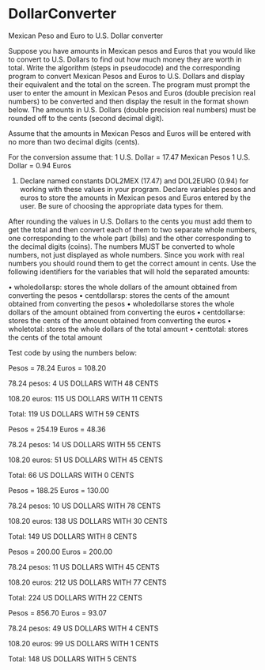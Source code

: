 # DollarConverter
Mexican Peso and Euro to U.S. Dollar converter

Suppose you have amounts in Mexican pesos and Euros that you would like to convert to 
U.S. Dollars to find out how much money they are worth in total. Write the algorithm 
(steps in pseudocode) and the corresponding program to convert Mexican Pesos and Euros to 
U.S. Dollars and display their equivalent and the total on the screen.
The program must prompt the user to enter the amount in Mexican Pesos and Euros (double
precision real numbers) to be converted and then display the result in the format shown 
below. The amounts in U.S. Dollars (double precision real numbers) must be rounded off to 
the cents (second decimal digit).

Assume that the amounts in Mexican Pesos and Euros will be entered with no more than two 
decimal digits (cents).

For the conversion assume that:
1 U.S. Dollar = 17.47 Mexican Pesos
1 U.S. Dollar = 0.94 Euros

1) Declare named constants DOL2MEX (17.47) and DOL2EURO (0.94) for working with these
values in your program. Declare variables pesos and euros to store the amounts in 
Mexican pesos and Euros entered by the user. Be sure of choosing the appropriate 
data types for them.

After rounding the values in U.S. Dollars to the cents you must add them to get the 
total and then convert each of them to two separate whole numbers, one corresponding to 
the whole part (bills) and the other corresponding to the decimal digits (coins). The 
numbers MUST be converted to whole numbers, not just displayed as whole numbers. Since 
you work with real numbers you should round them to get the correct amount in cents. Use 
the following identifiers for the variables that will hold the separated amounts:

• wholedollarsp: stores the whole dollars of the amount obtained from converting the 
pesos
• centdollarsp: stores the cents of the amount obtained from converting the pesos
• wholedollarse stores the whole dollars of the amount obtained from converting the 
euros
• centdollarse: stores the cents of the amount obtained from converting the euros
• wholetotal: stores the whole dollars of the total amount
• centtotal: stores the cents of the total amount

Test code by using the numbers below:

Pesos = 78.24
Euros = 108.20

78.24 pesos:     4 US DOLLARS WITH 48 CENTS

108.20 euros:     115 US DOLLARS WITH 11 CENTS

Total:       119 US DOLLARS WITH 59 CENTS



Pesos = 254.19
Euros = 48.36

78.24 pesos:     14 US DOLLARS WITH 55 CENTS

108.20 euros:     51 US DOLLARS WITH 45 CENTS

Total:       66 US DOLLARS WITH 0 CENTS



Pesos = 188.25
Euros = 130.00

78.24 pesos:     10 US DOLLARS WITH 78 CENTS

108.20 euros:     138 US DOLLARS WITH 30 CENTS

Total:       149 US DOLLARS WITH 8 CENTS


Pesos = 200.00
Euros = 200.00

78.24 pesos:     11 US DOLLARS WITH 45 CENTS

108.20 euros:     212 US DOLLARS WITH 77 CENTS

Total:       224 US DOLLARS WITH 22 CENTS


Pesos = 856.70
Euros = 93.07

78.24 pesos:     49 US DOLLARS WITH 4 CENTS

108.20 euros:     99 US DOLLARS WITH 1 CENTS

Total:       148 US DOLLARS WITH 5 CENTS




